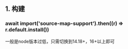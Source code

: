 ## 1. 构建

### await import('source-map-support').then((r) => r.default.install())

一般是node版本过低，只需切换到14.18+，16+以上即可
